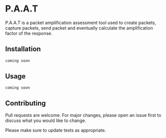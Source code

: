 # P.A.A.T

P.A.A.T is a packet amplification assessment tool used to create packets, capture packets, send packet and eventually calculate the amplification factor of the response. 

## Installation

```bash
coming soon
```

## Usage

```
coming soon
```

## Contributing
Pull requests are welcome. For major changes, please open an issue first to discuss what you would like to change.

Please make sure to update tests as appropriate.


